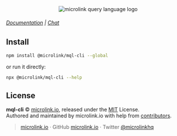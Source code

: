 <div align="center">
  <img src="https://cdn.microlink.io/banner/mql-cli.png" alt="microlink query language logo">
</div>

###### [Documentation](docs/api/getting-started/cli) | [Chat](https://microlink.io/chat)

## Install

```bash
npm install @microlink/mql-cli --global
```

or run it directly:

```bash
npx @microlink/mql-cli --help
```

## License

**mql-cli** © [microlink.io](https://microlink.io), released under the [MIT](https://github.com/microlinkhq/mql-cli/blob/master/LICENSE.md) License.<br>
Authored and maintained by microlink.io with help from [contributors](https://github.com/microlinkhq/mql-cli/contributors).

> [microlink.io](https://microlink.io) · GitHub [microlink.io](https://github.com/microlinkhq) · Twitter [@microlinkhq](https://twitter.com/microlinkhq)
